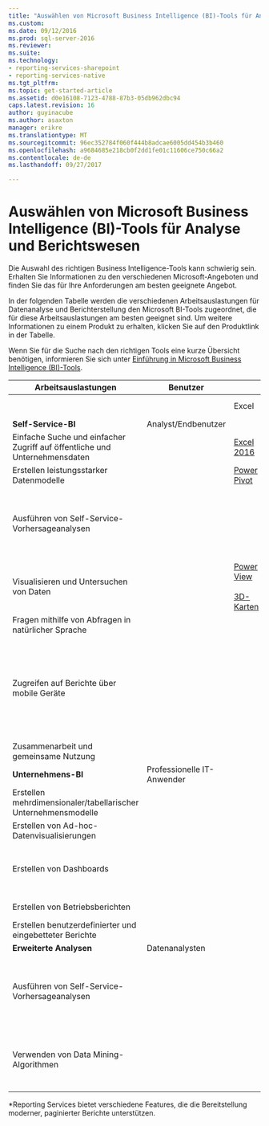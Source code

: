 ```yaml
---
title: "Auswählen von Microsoft Business Intelligence (BI)-Tools für Analyse und Berichterstattung | Microsoft Docs"
ms.custom: 
ms.date: 09/12/2016
ms.prod: sql-server-2016
ms.reviewer: 
ms.suite: 
ms.technology:
- reporting-services-sharepoint
- reporting-services-native
ms.tgt_pltfrm: 
ms.topic: get-started-article
ms.assetid: d0e16108-7123-4788-87b3-05db962dbc94
caps.latest.revision: 16
author: guyinacube
ms.author: asaxton
manager: erikre
ms.translationtype: MT
ms.sourcegitcommit: 96ec352784f060f444b8adcae6005dd454b3b460
ms.openlocfilehash: a9684685e218cb0f2dd1fe01c11606ce750c66a2
ms.contentlocale: de-de
ms.lasthandoff: 09/27/2017

---
```

# <a name="choosing-microsoft-business-intelligence-bi-tools-for-analysis-and-reporting"></a>Auswählen von Microsoft Business Intelligence (BI)-Tools für Analyse und Berichtswesen
Die Auswahl des richtigen Business Intelligence-Tools kann schwierig sein. Erhalten Sie Informationen zu den verschiedenen Microsoft-Angeboten und finden Sie das für Ihre Anforderungen am besten geeignete Angebot.

In der folgenden Tabelle werden die verschiedenen Arbeitsauslastungen für Datenanalyse und Berichterstellung den Microsoft BI-Tools zugeordnet, die für diese Arbeitsauslastungen am besten geeignet sind. Um weitere Informationen zu einem Produkt zu erhalten, klicken Sie auf den Produktlink in der Tabelle.  
  
 Wenn Sie für die Suche nach den richtigen Tools eine kurze Übersicht benötigen, informieren Sie sich unter [Einführung in Microsoft Business Intelligence (BI)-Tools](http://msdn.microsoft.com/library/dn655131.aspx).  
  
|Arbeitsauslastungen|Benutzer|||BI-Tools|||  
|---------------|----------|-|-|--------------|-|-|  
|||Excel|**SharePoint**|**SharePoint Online**|**Power BI**|**SQL Server**|  
|**Self-Service-BI**|Analyst/Endbenutzer||||||  
|Einfache Suche und einfacher Zugriff auf öffentliche und Unternehmensdaten||[Excel 2016](https://support.office.com/article/What-s-new-in-Excel-2016-for-Windows-5fdb9208-ff33-45b6-9e08-1f5cdb3a6c73?ui=en-US&rs=en-US&ad=US)|||[Azure Data Catalog](https://azure.microsoft.com/services/data-catalog/)||  
|Erstellen leistungsstarker Datenmodelle||[Power Pivot](https://support.office.com/article/Power-Pivot-Overview-and-Learning-f9001958-7901-4caa-ad80-028a6d2432ed?ui=en-US&rs=en-US&ad=US)|||[Power BI Desktop](https://powerbi.microsoft.com/documentation/powerbi-desktop-get-the-desktop/)||  
|Ausführen von Self-Service-Vorhersageanalysen||||||[Data Mining-Add-Ins für Excel](http://msdn.microsoft.com/library/dn282385.aspx) (Excel 2016 wird unterstützt)|  
|Visualisieren und Untersuchen von Daten||[Power View](https://support.office.com/article/Power-View-Explore-visualize-and-present-your-data-98268d31-97e2-42aa-a52b-a68cf460472e)<br /><br /> [3D-Karten](https://support.office.com/article/Visualize-your-data-in-3D-Maps-ce6b1d5c-4602-4dae-b487-91ec0268e75d)|||[Power BI Desktop](https://powerbi.microsoft.com/documentation/powerbi-desktop-get-the-desktop/)||  
|Fragen mithilfe von Abfragen in natürlicher Sprache|||||[Q & A](https://powerbi.microsoft.com/documentation/powerbi-service-q-and-a/)||  
|Zugreifen auf Berichte über mobile Geräte||||[HTML 5 (unterstützt die Anzeige von < 10MB-Dateien)](create-deploy-and-manage-mobile-and-paginated-reports.md)<br/>(mithilfe der Power BI-Apps für mobile Geräte)|  
|Zusammenarbeit und gemeinsame Nutzung|||[SharePoint-Websites](http://go.microsoft.com/fwlink/?LinkId=391849)|[SharePoint-Teamwebsites](http://go.microsoft.com/fwlink/?LinkId=391850)|||  
|**Unternehmens-BI**|Professionelle IT-Anwender||||||  
|Erstellen mehrdimensionaler/tabellarischer Unternehmensmodelle||||||[Analysis Services](../analysis-services/analysis-services.md)|  
|Erstellen von Ad-hoc-Datenvisualisierungen|||[Power View für SharePoint](http://go.microsoft.com/fwlink/?LinkId=391858)||||  
|Erstellen von Dashboards|||[SharePoint-Dashboards](http://go.microsoft.com/fwlink/?LinkId=391859)<br /><br /> [PerformancePoint-Dienste](http://technet.microsoft.com/library/ee424392.aspx)||[Dashboards in Power BI](https://powerbi.microsoft.com/documentation/powerbi-service-dashboards/)||  
|Erstellen von Betriebsberichten||||||*[Reporting Services](create-deploy-and-manage-mobile-and-paginated-reports.md)|  
|Erstellen benutzerdefinierter und eingebetteter Berichte|||||[Power BI Embedded](create-deploy-and-manage-mobile-and-paginated-reports.md)|  
|**Erweiterte Analysen**|Datenanalysten||||||  
|Ausführen von Self-Service-Vorhersageanalysen||||||[Data Mining-Add-Ins für Excel](http://msdn.microsoft.com/library/dn282385.aspx) (Excel 2016 wird unterstützt)|  
|Verwenden von Data Mining-Algorithmen||||||[Datamining in Analysis Services](../analysis-services/data-mining/data-mining-ssas.md)<br/><br/>[SQL Server R Services](https://msdn.microsoft.com/library/mt604845.aspx)|  
  
 *Reporting Services bietet verschiedene Features, die die Bereitstellung moderner, paginierter Berichte unterstützen.  
  
  

